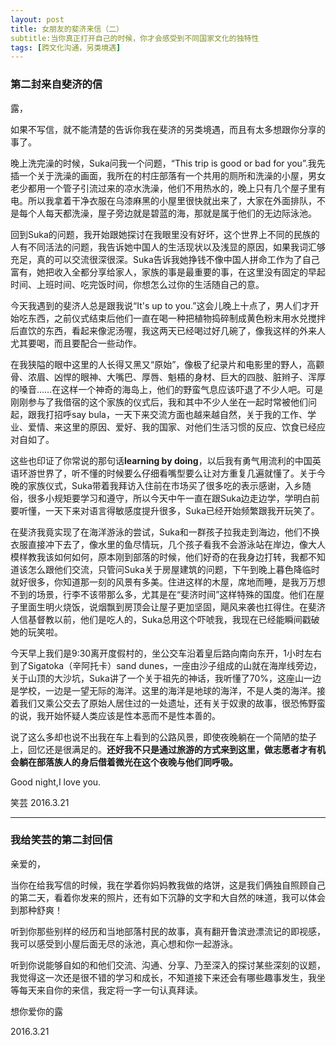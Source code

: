 ```yaml
---
layout: post
title: 女朋友的斐济来信（二）
subtitle:当你真正打开自己的时候，你才会感受到不同国家文化的独特性
tags: [跨文化沟通，另类境遇]
---
```


### 第二封来自斐济的信

露，

如果不写信，就不能清楚的告诉你我在斐济的另类境遇，而且有太多想跟你分享的事了。
      
晚上洗完澡的时候，Suka问我一个问题，“This trip is good or bad for you”.我先插一个关于洗澡的画面，我所在的村庄部落有一个共用的厕所和洗澡的小屋，男女老少都用一个管子引流过来的凉水洗澡，他们不用热水的，晚上只有几个屋子里有电。所以我拿着干净衣服在乌漆麻黑的小屋里很快就出来了，大家在外面排队，不是每个人每天都洗澡，屋子旁边就是碧蓝的海，那就是属于他们的无边际泳池。
     
回到Suka的问题，我开始跟她探讨在我眼里没有好坏，这个世界上不同的民族的人有不同活法的问题，我告诉她中国人的生活现状以及浅显的原因，如果我词汇够充足，真的可以交流很深很深。Suka告诉我她挣钱不像中国人拼命工作为了自己富有，她把收入全都分享给家人，家族的事是最重要的事，在这里没有固定的早起时间、上班时间、吃完饭时间，你想怎么过你的生活随自己的意。

今天我遇到的斐济人总是跟我说“It's up to you.”这会儿晚上十点了，男人们才开始吃东西，之前仪式结束后他们一直在喝一种把植物捣碎制成黄色粉末用水兑搅拌后直饮的东西，看起来像泥汤喔，我这两天已经喝过好几碗了，像我这样的外来人尤其要喝，而且要配合一些动作。

在我狭隘的眼中这里的人长得又黑又“原始”，像极了纪录片和电影里的野人，高颧骨、浓眉、凶悍的眼神、大嘴巴、厚唇、魁梧的身材、巨大的四肢、脏辫子、浑厚的嗓音……在这样一个神奇的海岛上，他们的野蛮气息应该吓退了不少人吧。可是刚刚参与了我借宿的这个家族的仪式后，我和其中不少人坐在一起时常被他们问起，跟我打招呼say bula，一天下来交流方面也越来越自然，关于我的工作、学业、爱情、来这里的原因、爱好、我的国家、对他们生活习惯的反应、饮食已经应对自如了。

这些也印证了你常说的那句话**learning by doing**，以后我有勇气用流利的中国英语环游世界了，听不懂的时候要么仔细看嘴型要么让对方重复几遍就懂了。关于今晚的家族仪式，Suka带着我拜访入住前在市场买了很多吃的表示感谢，入乡随俗，很多小规矩要学习和遵守，所以今天中午一直在跟Suka边走边学，学明白前要听懂，一天下来对语言得敏感度提升很多，Suka已经开始频繁跟我开玩笑了。

在斐济我竟实现了在海洋游泳的尝试，Suka和一群孩子拉我走到海边，他们不换衣服直接冲下去了，像水里的鱼尽情玩，几个孩子看我不会游泳站在岸边，像大人模样教我该如何如何，原本刚到部落的时候，他们好奇的在我身边打转，我都不知道该怎么跟他们交流，只管问Suka关于房屋建筑的问题，下午到晚上暮色降临时就好很多，你知道那一刻的风景有多美。住进这样的木屋，席地而睡，是我万万想不到的场景，行李不该带那么多，尤其是在“斐济时间”这样特殊的国度。他们在屋子里面生明火烧饭，说烟飘到房顶会让屋子更加坚固，飓风来袭也扛得住。在斐济人信基督教以前，他们是吃人的，Suka总用这个吓唬我，我现在已经能瞬间戳破她的玩笑啦。

今天早上我们是9:30离开度假村的，坐公交车沿着皇后路向南向东开，1小时左右到了Sigatoka（辛阿托卡）sand dunes，一座由沙子组成的山就在海岸线旁边，关于山顶的大沙坑，Suka讲了一个关于祖先的神话，我听懂了70%，这座山一边是学校，一边是一望无际的海洋。这里的海洋是地球的海洋，不是人类的海洋。接着我们又乘公交去了原始人居住过的一处遗址，还有关于奴隶的故事，很恐怖野蛮的说，我开始怀疑人类应该是性本恶而不是性本善的。

说了这么多却也说不出我在车上看到的公路风景，即使夜晚躺在一个简陋的垫子上，回忆还是很满足的。**还好我不只是通过旅游的方式来到这里，做志愿者才有机会躺在部落族人的身后借着微光在这个夜晚与他们同呼吸。**
     
Good night,I love you.

笑芸
2016.3.21

---
### 我给笑芸的第二封回信

亲爱的，

当你在给我写信的时候，我在学着你妈妈教我做的烙饼，这是我们俩独自照顾自己的第二天，看着你发来的照片，还有如下沉静的文字和大自然的味道，我可以体会到那种舒爽！

听到你那些别样的经历和当地部落村民的故事，真有翻开鲁滨逊漂流记的即视感，我可以感受到小屋后面无尽的泳池，真心想和你一起游泳。

听到你说能够自如的和他们交流、沟通、分享、乃至深入的探讨某些深刻的议题，我觉得这一次还是很不错的学习和成长，不知道接下来还会有哪些趣事发生，我坐等每天来自你的来信，我定将一字一句认真拜读。


想你爱你的露

2016.3.21



